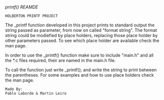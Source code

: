 _printf() REAMDE_

	HOLBERTON PRINTF PROJECT

The _printf function developed in this project prints to standard output the
string passed as parameter, from now on called "format string". The format
string could be modiefied by place holders, replacing those place holder by
other parameters passed. To see which place holder are available check the
man page.

In order to use the _printf() function make sure to include "main.h" and all
the *.c files required, their are named in the main.h file.

To call the function just write _printf(); and write the string to print
between the parentheses. For some examples and how to use place holders check
the man page.

	Made By:
	Pablo Laborde & Martin Leiro

